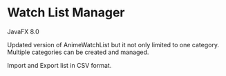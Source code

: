 # **Watch List Manager** #

JavaFX 8.0

Updated version of AnimeWatchList but it not only limited to one category.
Multiple categories can be created and managed.

Import and Export list in CSV format.